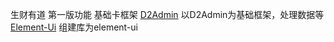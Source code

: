

生财有道 第一版功能
基础卡框架
[D2Admin](https://github.com/d2-projects/d2-admin) 以D2Admin为基础框架，处理数据等
[Element-Ui](http://element-cn.eleme.io) 组建库为element-ui

